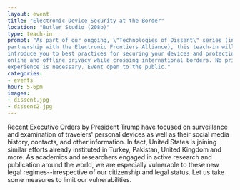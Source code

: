 ```yaml
---
layout: event
title: "Electronic Device Security at the Border"
location: "Butler Studio (208b)"
type: teach-in
prompt: "As part of our ongoing, \"Technologies of Dissent\" series (in
partnership with the Electronic Frontiers Alliance), this teach-in will
introduce you to best practices for securing your devices and protecting your
online and offline privacy while crossing international borders. No prior
experience is necessary. Event open to the public."
categories:
- events
hour: 5-6pm
images:
- dissent.jpg
- dissent2.jpg
---
```


Recent Executive Orders by President Trump have focused on surveillance and
examination of travelers' personal devices as well as their social media
history, contacts, and other information. In fact, United States is joining
similar efforts already instituted in Turkey, Pakistan, United Kingdom and
more. As academics and researchers engaged in active research and publication
around the world, we are especially vulnerable to these new legal
regimes--irrespective of our citizenship and legal status. Let us take some
measures to limit our vulnerabilities.
